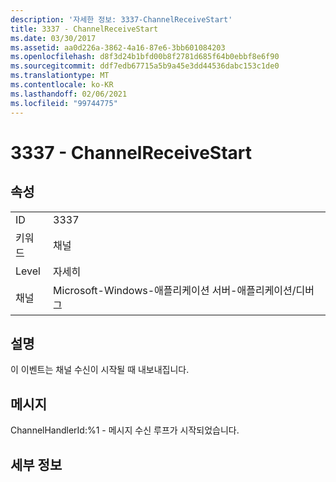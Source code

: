 ```yaml
---
description: '자세한 정보: 3337-ChannelReceiveStart'
title: 3337 - ChannelReceiveStart
ms.date: 03/30/2017
ms.assetid: aa0d226a-3862-4a16-87e6-3bb601084203
ms.openlocfilehash: d8f3d24b1bfd00b8f2781d685f64b0ebbf8e6f90
ms.sourcegitcommit: ddf7edb67715a5b9a45e3dd44536dabc153c1de0
ms.translationtype: MT
ms.contentlocale: ko-KR
ms.lasthandoff: 02/06/2021
ms.locfileid: "99744775"
---
```

# <a name="3337---channelreceivestart"></a>3337 - ChannelReceiveStart

## <a name="properties"></a>속성  
  
|||  
|-|-|  
|ID|3337|  
|키워드|채널|  
|Level|자세히|  
|채널|Microsoft-Windows-애플리케이션 서버-애플리케이션/디버그|  
  
## <a name="description"></a>설명  

 이 이벤트는 채널 수신이 시작될 때 내보내집니다.  
  
## <a name="message"></a>메시지  

 ChannelHandlerId:%1 - 메시지 수신 루프가 시작되었습니다.  
  
## <a name="details"></a>세부 정보
